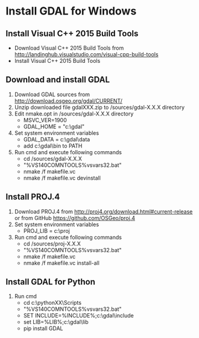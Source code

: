 # Install GDAL for Windows
## Install Visual C++ 2015 Build Tools
* Download Visual C++ 2015 Build Tools from http://landinghub.visualstudio.com/visual-cpp-build-tools
* Install Visual C++ 2015 Build Tools

## Download and install GDAL
1. Download GDAL sources from http://download.osgeo.org/gdal/CURRENT/
1. Unzip downloaded file gdalXXX.zip to /sources/gdal-X.X.X directory
1. Edit nmake.opt in /sources/gdal-X.X.X directory
    - MSVC_VER=1900
    - GDAL_HOME = "c:\gdal"
1. Set system environment variables
    - GDAL_DATA = c:\gdal\data
    - add c:\gdal\bin to PATH 
1. Run cmd and execute following commands
    - cd /sources/gdal-X.X.X
    - "%VS140COMNTOOLS%vsvars32.bat"
    - nmake /f makefile.vc
    - nmake /f makefile.vc devinstall

## Install PROJ.4
1. Download PROJ.4 from http://proj4.org/download.html#current-release or from GitHub https://github.com/OSGeo/proj.4
1. Set system environment variables
    - PROJ_LIB = c:\proj
1. Run cmd and execute following commands
    - cd /sources/proj-X.X.X
    - "%VS140COMNTOOLS%vsvars32.bat"
    - nmake /f makefile.vc
    - nmake /f makefile.vc install-all

## Install GDAL for Python
1. Run cmd
    - cd c:\pythonXX\Scripts
    - "%VS140COMNTOOLS%vsvars32.bat"
    - SET INCLUDE=%INCLUDE%;c:\gdal\include
    - set LIB=%LIB%;c:\gdal\lib
    - pip install GDAL

    

